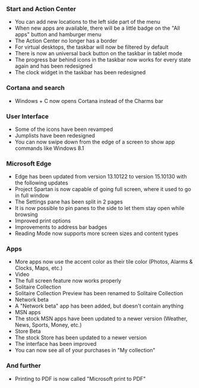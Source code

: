 ### Start and Action Center
- You can add new locations to the left side part of the menu
- When new apps are available, there will be a little badge on the "All apps" button and hamburger menu
- The Action Center no longer has a border
- For virtual desktops, the taskbar will now be filtered by default
- There is now an universal back button on the taskbar in tablet mode
- The progress bar behind icons in the taskbar now works for every state again and has been redesigned
- The clock widget in the taskbar has been redesigned

### Cortana and search
- Windows + C now opens Cortana instead of the Charms bar

### User Interface
- Some of the icons have been revamped
- Jumplists have been redesigned
- You can now swipe down from the edge of a screen to show app commands like Windows 8.1

### Microsoft Edge
- Edge has been updated from version 13.10122 to version 15.10130 with the following updates
 - Project Spartan is now capable of going full screen, where it used to go in full window
 - The Settings pane has been split in 2 pages
 - It is now possible to pin panes to the side to let them stay open while browsing
 - Improved print options
 - Improvements to address bar badges
 - Reading Mode now supports more screen sizes and content types

### Apps
- More apps now use the accent color as their tile color (Photos, Alarms & Clocks, Maps, etc.)
- Video
 - The full screen feature now works properly
- Solitaire Collection
 - Solitaire Collection Preview has been renamed to Solitaire Collection
- Network beta
 - A "Network beta" app has been added, but doesn't contain anything
- MSN apps
 - The stock MSN apps have been updated to a newer version (Weather, News, Sports, Money, etc.)
- Store Beta
 - The stock Store has been updated to a newer version
 - The interface has been improved
 - You can now see all of your purchases in "My collection"

### And further
- Printing to PDF is now called "Microsoft print to PDF"